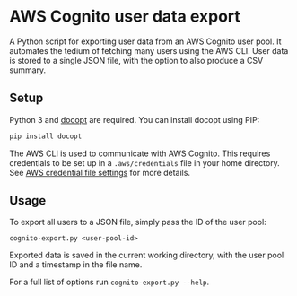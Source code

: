 # AWS Cognito user data export

A Python script for exporting user data from an AWS Cognito user pool. It automates the tedium of fetching many users using the AWS CLI. User data is stored to a single JSON file, with the option to also produce a CSV summary.

## Setup

Python 3 and [docopt](https://github.com/docopt/docopt) are required. You can install docopt using PIP:

```bash
pip install docopt
```

The AWS CLI is used to communicate with AWS Cognito. This requires credentials to be set up in a `.aws/credentials` file in your home directory. See [AWS credential file settings](https://docs.aws.amazon.com/cli/latest/userguide/cli-configure-files.html) for more details.

## Usage

To export all users to a JSON file, simply pass the ID of the user pool:

```
cognito-export.py <user-pool-id>
```

Exported data is saved in the current working directory, with the user pool ID and a timestamp in the file name.

For a full list of options run `cognito-export.py --help`.
